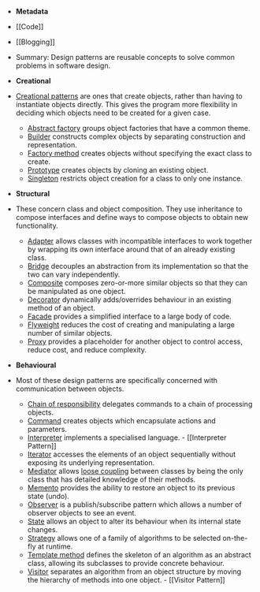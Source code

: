 - **Metadata**
- [[Code]]
- [[Blogging]]
- Summary: Design patterns are reusable concepts to solve common problems in software design.


- **Creational**
- [Creational patterns](https://en.wikipedia.org/wiki/Creational_pattern)  are ones that create objects, rather than having to instantiate objects directly. This gives the program more flexibility in deciding which objects need to be created for a given case.
    - [Abstract factory](https://en.wikipedia.org/wiki/Abstract_factory_pattern)  groups object factories that have a common theme.
    - [Builder](https://en.wikipedia.org/wiki/Builder_pattern)  constructs complex objects by separating construction and representation.
    - [Factory method](https://en.wikipedia.org/wiki/Factory_method_pattern)  creates objects without specifying the exact class to create.
    - [Prototype](https://en.wikipedia.org/wiki/Prototype_pattern)  creates objects by cloning an existing object.
    - [Singleton](https://en.wikipedia.org/wiki/Singleton_pattern)  restricts object creation for a class to only one instance.



- **Structural**
- These concern class and object composition. They use inheritance to compose interfaces and define ways to compose objects to obtain new functionality.
    - [Adapter](https://en.wikipedia.org/wiki/Adapter_pattern)  allows classes with incompatible interfaces to work together by wrapping its own interface around that of an already existing class.
    - [Bridge](https://en.wikipedia.org/wiki/Bridge_pattern)  decouples an abstraction from its implementation so that the two can vary independently.
    - [Composite](https://en.wikipedia.org/wiki/Composite_pattern)  composes zero-or-more similar objects so that they can be manipulated as one object.
    - [Decorator](https://en.wikipedia.org/wiki/Decorator_pattern)  dynamically adds/overrides behaviour in an existing method of an object.
    - [Facade](https://en.wikipedia.org/wiki/Facade_pattern)  provides a simplified interface to a large body of code.
    - [Flyweight](https://en.wikipedia.org/wiki/Flyweight_pattern)  reduces the cost of creating and manipulating a large number of similar objects.
    - [Proxy](https://en.wikipedia.org/wiki/Proxy_pattern)  provides a placeholder for another object to control access, reduce cost, and reduce complexity.


- **Behavioural**
- Most of these design patterns are specifically concerned with communication between objects.
    - [Chain of responsibility](https://en.wikipedia.org/wiki/Chain-of-responsibility_pattern)  delegates commands to a chain of processing objects.
    - [Command](https://en.wikipedia.org/wiki/Command_pattern)  creates objects which encapsulate actions and parameters.
    - [Interpreter](https://en.wikipedia.org/wiki/Interpreter_pattern)  implements a specialised language. - [[Interpreter Pattern]]
    - [Iterator](https://en.wikipedia.org/wiki/Iterator_pattern)  accesses the elements of an object sequentially without exposing its underlying representation.
    - [Mediator](https://en.wikipedia.org/wiki/Mediator_pattern)  allows  [loose coupling](https://en.wikipedia.org/wiki/Loose_coupling)  between classes by being the only class that has detailed knowledge of their methods.
    - [Memento](https://en.wikipedia.org/wiki/Memento_pattern)  provides the ability to restore an object to its previous state (undo).
    - [Observer](https://en.wikipedia.org/wiki/Observer_pattern)  is a publish/subscribe pattern which allows a number of observer objects to see an event.
    - [State](https://en.wikipedia.org/wiki/State_pattern)  allows an object to alter its behaviour when its internal state changes.
    - [Strategy](https://en.wikipedia.org/wiki/Strategy_pattern)  allows one of a family of algorithms to be selected on-the-fly at runtime.
    - [Template method](https://en.wikipedia.org/wiki/Template_method_pattern)  defines the skeleton of an algorithm as an abstract class, allowing its subclasses to provide concrete behaviour.
    - [Visitor](https://en.wikipedia.org/wiki/Visitor_pattern)  separates an algorithm from an object structure by moving the hierarchy of methods into one object. - [[Visitor Pattern]]
